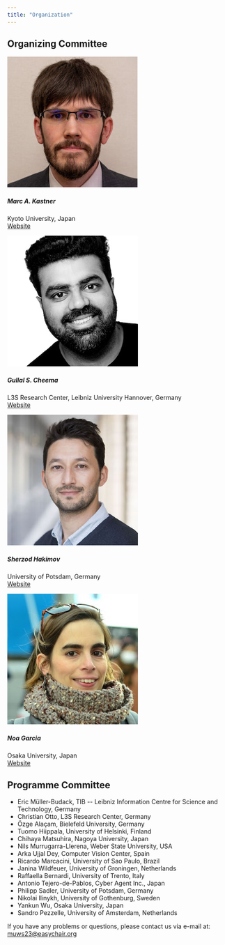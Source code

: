 ```yaml
---
title: "Organization"
---
```


## Organizing Committee


<div class="row row-cols-1 row-cols-md-2 row-cols-lg-3 row-cols-xl-4 g-4">

  <div class="col">
    <div class="card">
      <img src="kastner.jpg" class="card-img-top" alt="...">
      <div class="card-body">
        <h5 class="card-title">Marc A. Kastner</h5>
        <p class="card-text">Kyoto University, Japan<br><a href="https://www.marc-kastner.com">Website</a></p>
      </div>
    </div>
  </div>
  
  <div class="col">
    <div class="card">
      <img src="cheema.jpg" class="card-img-top" alt="...">
      <div class="card-body">
        <h5 class="card-title">Gullal S. Cheema</h5>
        <p class="card-text">L3S Research Center, Leibniz University Hannover, Germany<br><a href="https://gullalc.github.io">Website</a></p>
      </div>
    </div>
  </div>

  <div class="col">
    <div class="card">
      <img src="hakimov.jpg" class="card-img-top" alt="...">
      <div class="card-body">
        <h5 class="card-title">Sherzod Hakimov</h5>
        <p class="card-text">University of Potsdam, Germany<br><a href="https://sherzod-hakimov.github.io">Website</a></p>
      </div>
    </div>
  </div>

  <div class="col">
    <div class="card">
      <img src="garcia.jpg" class="card-img-top" alt="...">
      <div class="card-body">
        <h5 class="card-title">Noa Garcia</h5>
        <p class="card-text">Osaka University, Japan<br><a href="https://www.noagarciad.com">Website</a></p>
      </div>
    </div>
  </div>
</div>

## Programme Committee

- Eric Müller-Budack, TIB -- Leibniz Information Centre for Science and Technology, Germany
- Christian Otto, L3S Research Center, Germany
- Özge Alaçam, Bielefeld University, Germany
- Tuomo Hiippala, University of Helsinki, Finland
- Chihaya Matsuhira, Nagoya University, Japan
- Nils Murrugarra-Llerena, Weber State University, USA
- Arka Ujjal Dey, Computer Vision Center, Spain
- Ricardo Marcacini, University of Sao Paulo, Brazil
- Janina Wildfeuer, University of Groningen, Netherlands
- Raffaella Bernardi, University of Trento, Italy
- Antonio Tejero-de-Pablos, Cyber Agent Inc., Japan
- Philipp Sadler, University of Potsdam, Germany
- Nikolai Ilinykh, University of Gothenburg, Sweden
- Yankun Wu, Osaka University, Japan
- Sandro Pezzelle, University of Amsterdam, Netherlands



If you have any problems or questions, please contact us via e-mail at: [muws23@easychair.org](mailto:muws23@easychair.org)
